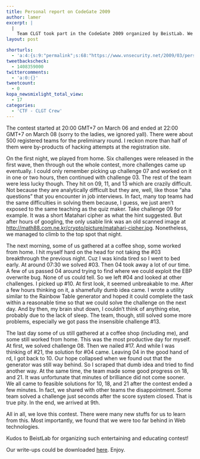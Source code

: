 ```yaml
---
title: Personal report on CodeGate 2009
author: lamer
excerpt: |
  |
    Team CLGT took part in the CodeGate 2009 organized by BeistLab. We came in 9th. And this post is about what happened then.
layout: post

shorturls:
  - 'a:4:{s:9:"permalink";s:68:"https://www.vnsecurity.net/2009/03/personal-report-on-codegate-2009/";s:7:"tinyurl";s:26:"http://tinyurl.com/y8lhq2w";s:4:"isgd";s:18:"http://is.gd/aOtcy";s:5:"bitly";s:20:"http://bit.ly/4qHTei";}'
tweetbackscheck:
  - 1408359000
twittercomments:
  - 'a:0:{}'
tweetcount:
  - 0
kopa_newsmixlight_total_view:
  - 17
categories:
  - 'CTF - CLGT Crew'
---
```

The contest started at 20:00 GMT+7 on March 06 and ended at 22:00 GMT+7 on March 08 (sorry to the ladies, we ignored yall). There were about 500 registered teams for the preliminary round. I reckon more than half of them were by-products of hacking attempts at the registration site.

On the first night, we played from home. Six challenges were released in the first wave, then through out the whole contest, more challenges came up eventually. I could only remember picking up challenge 07 and worked on it in one or two hours, then continued with challenge 03. The rest of the team were less lucky though. They hit on 09, 11, and 13 which are crazily difficult. Not because they are analytically difficult but they are, well, like those &#8220;aha questions&#8221; that you encounter in job interviews. In fact, many top teams had the same difficulties in solving them because, I guess, we just aren&#8217;t exposed to the same teaching as the quiz maker. Take challenge 09 for example. It was a short Matahari cipher as what the hint suggested. But after hours of googling, the only usable link was an old scanned image at <a class="reference" href="http://math88.com.ne.kr/crypto/picture/matahari-cipher.jpg">http://math88.com.ne.kr/crypto/picture/matahari-cipher.jpg</a>. Nonetheless, we managed to climb to the top spot that night.

The next morning, some of us gathered at a coffee shop, some worked from home. I hit myself hard on the head for not taking the #03 breakthrough the previous night. Cuz I was kinda tired so I went to bed early. At around 07:30 we solved #03. Then 04 took away a lot of our time. A few of us passed 04 around trying to find where we could exploit the EBP overwrite bug. None of us could tell. So we left #04 and looked at other challenges. I picked up #10. At first look, it seemed unbreakable to me. After a few hours thinking on it, a shamefully dumb idea came. I wrote a utility similar to the Rainbow Table generator and hoped it could complete the task within a reasonable time so that we could solve the challenge on the next day. And by then, my brain shut down, I couldn&#8217;t think of anything else, probably due to the lack of sleep. The team, though, still solved some more problems, especially we got pass the insensible challenge #13.

The last day some of us still gathered at a coffee shop (including me), and some still worked from home. This was the most productive day for myself. At first, we solved challenge 08. Then we nailed #17. And while I was thinking of #21, the solution for #04 came. Leaving 04 in the good hand of rd, I got back to 10. Our hope collapsed when we found out that the generator was still way behind. So I scraped that dumb idea and tried to find another way. At the same time, the team made some good progress on 18, and 21. It was unfortunate that minutes of brilliance did not come sooner. We all came to feasible solutions for 10, 18, and 21 after the contest ended a few minutes. In fact, we shared with other teams the disappointment. Some team solved a challenge just seconds after the score system closed. That is true pity. In the end, we arrived at 9th.

All in all, we love this contest. There were many new stuffs for us to learn from this. Most importantly, we found that we were too far behind in Web technologies.

Kudos to BeistLab for organizing such entertaining and educating contest!

Our write-ups could be downloaded [here][1]. Enjoy.

 [1]: /wp/storage/uploads/2009/12/codegate2009.pdf